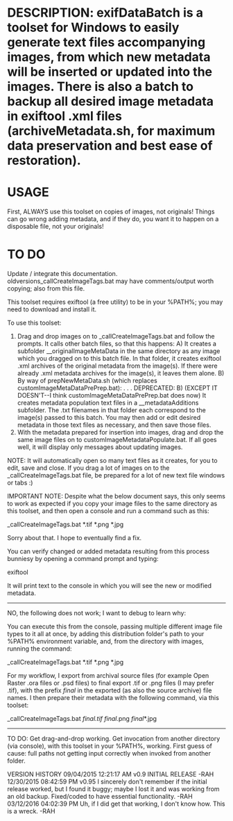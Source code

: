 # DESCRIPTION: exifDataBatch is a toolset for Windows to easily generate text files accompanying images, from which new metadata will be inserted or updated into the images. There is also a batch to backup all desired image metadata in exiftool .xml files (archiveMetadata.sh, for maximum data preservation and best ease of restoration).

# USAGE
First, ALWAYS use this toolset on copies of images, not originals! Things can go wrong adding metadata, and if they do, you want it to happen on a disposable file, not your originals!

# TO DO
Update / integrate this documentation. oldversions\_callCreateImageTags.bat may have comments/output worth copying; also from this file.

This toolset requires exiftool (a free utility) to be in your %PATH%; you may need to download and install it.

To use this toolset:

1) Drag and drop images on to _callCreateImageTags.bat and follow the prompts. It calls other batch files, so that this happens:
 A) It creates a subfolder __originalImageMetaData in the same directory as any image which you dragged on to this batch file. In that folder, it creates exiftool .xml archives of the original metadata from the image(s). If there were already .xml metadata archives for the image(s), it leaves them alone.
 B) By way of prepNewMetaData.sh (which replaces customImageMetaDataPrePrep.bat): . . .
 DEPRECATED:
	B) (EXCEPT IT DOESN'T--I think customImageMetaDataPrePrep.bat does now) It creates metadata population text files in a __metadataAdditions subfolder. The .txt filenames in that folder each correspond to the image(s) passed to this batch. You may then add or edit desired metadata in those text files as necessary, and then save those files.
2) With the metadata prepared for insertion into images, drag and drop the same image files on to customImageMetadataPopulate.bat. If all goes well, it will display only messages about updating images. 

NOTE: It will automatically open so many text files as it creates, for you to edit, save and close. If you drag a lot of images on to the _callCreateImageTags.bat file, be prepared for a lot of new text file windows or tabs :)

IMPORTANT NOTE: Despite what the below document says, this only seems to work as expected if you copy your image files to the same directory as this toolset, and then open a console and run a command such as this:

_callCreateImageTags.bat *.tif *.png *.jpg

Sorry about that. I hope to eventually find a fix.

You can verify changed or added metadata resulting from this process bunniesy by opening a command prompt and typing:

exiftool <image file name>

It will print text to the console in which you will see the new or modified metadata.

----
NO, the following does not work; I want to debug to learn why:

You can execute this from the console, passing multiple different image file types to it all at once, by adding this distribution folder's path to your %PATH% environment variable, and, from the directory with images, running the command:

_callCreateImageTags.bat *.tif *.png *.jpg

For my workflow, I export from archival source files (for example Open Raster .ora files or .psd files) to final export .tif or .png files (I may prefer .tif), with the prefix _final_ in the exported (as also the source archive) file names. I then prepare their metadata with the following command, via this toolset:

_callCreateImageTags.bat _final_*.tif _final_*.png _final_*.jpg


----
TO DO:
Get drag-and-drop working.
Get invocation from another directory (via console), with this toolset in your %PATH%, working.
	First guess of cause: full paths not getting input correctly when invoked from another folder.


VERSION HISTORY
09/04/2015 12:21:17 AM v0.9 INITIAL RELEASE -RAH
12/30/2015 08:42:59 PM v0.95 I sincerely don't remember if the initial release worked, but I found it buggy; maybe I lost it and was working from an old backup. Fixed/coded to have essential functionality. -RAH
03/12/2016 04:02:39 PM Uh, if I did get that working, I don't know how. This is a wreck. -RAH